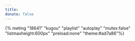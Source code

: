 ```yaml
---
title: 
donate: false
---
```

{% meting "18641" "kugou" "playlist" "autoplay" "mutex:false" "listmaxheight:600px" "preload:none" "theme:#ad7a86"%}

